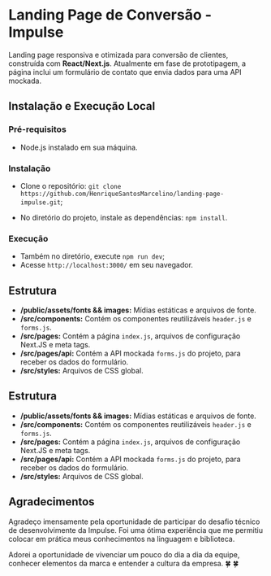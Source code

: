 # Landing Page de Conversão - Impulse

Landing page responsiva e otimizada para conversão de clientes, construída com **React/Next.js**. Atualmente em fase de prototipagem, a página inclui um formulário de contato que envia dados para uma API mockada.


## Instalação e Execução Local

### Pré-requisitos
* Node.js instalado em sua máquina.

### Instalação
* Clone o repositório: `git clone https://github.com/HenriqueSantosMarcelino/landing-page-impulse.git`;

* No diretório do projeto, instale as dependências: `npm install`.

### Execução
* Também no diretório, execute `npm run dev`;
* Acesse `http://localhost:3000/` em seu navegador.
## Estrutura

* **/public/assets/fonts && images:** Mídias estáticas e arquivos de fonte. 
* **/src/components:** Contém os componentes reutilizáveis `header.js` e `forms.js`.
* **/src/pages:** Contém a página `index.js`, arquivos de configuração Next.JS e meta tags.
* **/src/pages/api:** Contém a API mockada `forms.js` do projeto, para receber os dados do formulário.
* **/src/styles:** Arquivos de CSS global.
## Estrutura

* **/public/assets/fonts && images:** Mídias estáticas e arquivos de fonte. 
* **/src/components:** Contém os componentes reutilizáveis `header.js` e `forms.js`.
* **/src/pages:** Contém a página `index.js`, arquivos de configuração Next.JS e meta tags.
* **/src/pages/api:** Contém a API mockada `forms.js` do projeto, para receber os dados do formulário.
* **/src/styles:** Arquivos de CSS global.
## Agradecimentos

Agradeço imensamente pela oportunidade de participar do desafio técnico de desenvolvimente da Impulse. Foi uma ótima experiência que me permitiu colocar em prática meus conhecimentos na linguagem e biblioteca. 

Adorei a oportunidade de vivenciar um pouco do dia a dia da equipe, conhecer elementos da marca e entender a cultura da empresa. 🍀 🍀 
